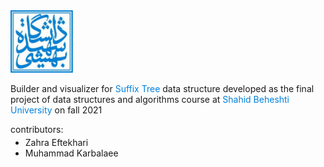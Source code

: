 <img  alt="SBU logo" src="sbu.logo.jfif" width="100" height="100"/>
            <p id="about-text">
                Builder and visualizer
                for <span style="color:#0081dd;">Suffix Tree</span> data structure
                developed as the final project of data structures and algorithms course
                at <span style="color:#0081dd;">Shahid Beheshti University</span> on fall 2021
            </p>
            <p>
                contributors:
            </p>
            <ul style="margin-top: -10px">
                <li>
                    Zahra Eftekhari
                </li>
                <li>
                    Muhammad Karbalaee
                </li>
            </ul>
